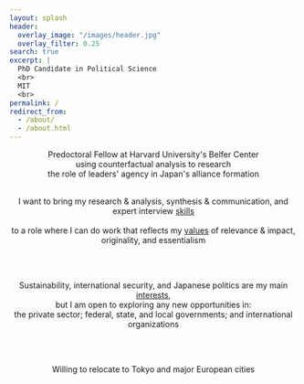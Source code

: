 ```yaml
---
layout: splash
header:
  overlay_image: "/images/header.jpg"
  overlay_filter: 0.25
search: true
excerpt: |
  PhD Candidate in Political Science
  <br>
  MIT
  <br>
permalink: /
redirect_from: 
  - /about/
  - /about.html
---
```




<center>
Predoctoral Fellow at Harvard University's Belfer Center
<br>
using counterfactual analysis to research
<br>
the role of leaders' agency in Japan's alliance formation

<br>
<br>

I want to bring my research & analysis, synthesis & communication, and expert interview <a href="https://www.minapollmann.com/skills/">skills</a>  
<br>
to a role where I can do work that reflects my <a href="https://www.minapollmann.com/values/">values</a> of relevance & impact, originality, and essentialism

<br>
<br>

Sustainability, international security, and Japanese politics are my main <a href="https://www.minapollmann.com/interests/">interests</a>, 
<br>
but I am open to exploring any new opportunities in:
<br>
the private sector; federal, state, and local governments; and international organizations

<br>
<br>

Willing to relocate to Tokyo and major European cities

<center>
